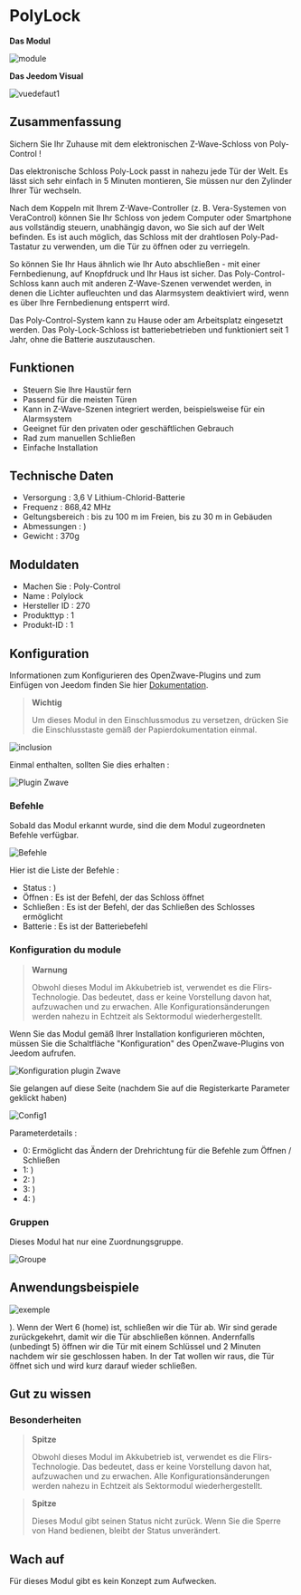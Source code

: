 # PolyLock

**Das Modul**

![module](images/polycontrol.polylock/module.jpg)

**Das Jeedom Visual**

![vuedefaut1](images/polycontrol.polylock/vuedefaut1.jpg)

## Zusammenfassung

Sichern Sie Ihr Zuhause mit dem elektronischen Z-Wave-Schloss von Poly-Control !

Das elektronische Schloss Poly-Lock passt in nahezu jede Tür der Welt. Es lässt sich sehr einfach in 5 Minuten montieren, Sie müssen nur den Zylinder Ihrer Tür wechseln.

Nach dem Koppeln mit Ihrem Z-Wave-Controller (z. B. Vera-Systemen von VeraControl) können Sie Ihr Schloss von jedem Computer oder Smartphone aus vollständig steuern, unabhängig davon, wo Sie sich auf der Welt befinden. Es ist auch möglich, das Schloss mit der drahtlosen Poly-Pad-Tastatur zu verwenden, um die Tür zu öffnen oder zu verriegeln.

So können Sie Ihr Haus ähnlich wie Ihr Auto abschließen - mit einer Fernbedienung, auf Knopfdruck und Ihr Haus ist sicher. Das Poly-Control-Schloss kann auch mit anderen Z-Wave-Szenen verwendet werden, in denen die Lichter aufleuchten und das Alarmsystem deaktiviert wird, wenn es über Ihre Fernbedienung entsperrt wird.

Das Poly-Control-System kann zu Hause oder am Arbeitsplatz eingesetzt werden. Das Poly-Lock-Schloss ist batteriebetrieben und funktioniert seit 1 Jahr, ohne die Batterie auszutauschen.

## Funktionen

-   Steuern Sie Ihre Haustür fern
-   Passend für die meisten Türen
-   Kann in Z-Wave-Szenen integriert werden, beispielsweise für ein Alarmsystem
-   Geeignet für den privaten oder geschäftlichen Gebrauch
-   Rad zum manuellen Schließen
-   Einfache Installation

## Technische Daten

-   Versorgung : 3,6 V Lithium-Chlorid-Batterie
-   Frequenz : 868,42 MHz
-   Geltungsbereich : bis zu 100 m im Freien, bis zu 30 m in Gebäuden
-   Abmessungen : )
-   Gewicht : 370g

## Moduldaten

-   Machen Sie : Poly-Control
-   Name : Polylock
-   Hersteller ID : 270
-   Produkttyp : 1
-   Produkt-ID : 1

## Konfiguration

Informationen zum Konfigurieren des OpenZwave-Plugins und zum Einfügen von Jeedom finden Sie hier [Dokumentation](https://doc.jeedom.com/de_DE/plugins/automation%20protocol/openzwave/).

> **Wichtig**
>
> Um dieses Modul in den Einschlussmodus zu versetzen, drücken Sie die Einschlusstaste gemäß der Papierdokumentation einmal.

![inclusion](images/polycontrol.polylock/inclusion.jpg)

Einmal enthalten, sollten Sie dies erhalten :

![Plugin Zwave](images/polycontrol.polylock/information.jpg)

### Befehle

Sobald das Modul erkannt wurde, sind die dem Modul zugeordneten Befehle verfügbar.

![Befehle](images/polycontrol.polylock/commandes.jpg)

Hier ist die Liste der Befehle :

-   Status : )
-   Öffnen : Es ist der Befehl, der das Schloss öffnet
-   Schließen : Es ist der Befehl, der das Schließen des Schlosses ermöglicht
-   Batterie : Es ist der Batteriebefehl

### Konfiguration du module

> **Warnung**
>
> Obwohl dieses Modul im Akkubetrieb ist, verwendet es die Flirs-Technologie. Das bedeutet, dass er keine Vorstellung davon hat, aufzuwachen und zu erwachen. Alle Konfigurationsänderungen werden nahezu in Echtzeit als Sektormodul wiederhergestellt.

Wenn Sie das Modul gemäß Ihrer Installation konfigurieren möchten, müssen Sie die Schaltfläche "Konfiguration" des OpenZwave-Plugins von Jeedom aufrufen.

![Konfiguration plugin Zwave](images/plugin/bouton_configuration.jpg)

Sie gelangen auf diese Seite (nachdem Sie auf die Registerkarte Parameter geklickt haben)

![Config1](images/polycontrol.polylock/config1.jpg)

Parameterdetails :

-   0: Ermöglicht das Ändern der Drehrichtung für die Befehle zum Öffnen / Schließen
-   1: )
-   2: )
-   3: )
-   4: )

### Gruppen

Dieses Modul hat nur eine Zuordnungsgruppe.

![Groupe](images/polycontrol.polylock/groupe.jpg)

## Anwendungsbeispiele

![exemple](images/polycontrol.polylock/exemple.jpg)

). Wenn der Wert 6 (home) ist, schließen wir die Tür ab. Wir sind gerade zurückgekehrt, damit wir die Tür abschließen können. Andernfalls (unbedingt 5) öffnen wir die Tür mit einem Schlüssel und 2 Minuten nachdem wir sie geschlossen haben. In der Tat wollen wir raus, die Tür öffnet sich und wird kurz darauf wieder schließen.

## Gut zu wissen

### Besonderheiten

> **Spitze**
>
> Obwohl dieses Modul im Akkubetrieb ist, verwendet es die Flirs-Technologie. Das bedeutet, dass er keine Vorstellung davon hat, aufzuwachen und zu erwachen. Alle Konfigurationsänderungen werden nahezu in Echtzeit als Sektormodul wiederhergestellt.

> **Spitze**
>
> Dieses Modul gibt seinen Status nicht zurück. Wenn Sie die Sperre von Hand bedienen, bleibt der Status unverändert.

## Wach auf

Für dieses Modul gibt es kein Konzept zum Aufwecken.
